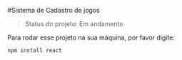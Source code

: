 #Sistema de Cadastro de jogos

> Status do projeto: Em andamento

Para rodar esse projeto na sua máquina, por favor digite:

```
npm install react
```
